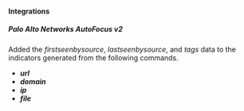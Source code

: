 
#### Integrations
##### Palo Alto Networks AutoFocus v2
Added the *firstseenbysource*, *lastseenbysource*, and *tags* data to the indicators generated from the following commands.
  - ***url***
  - ***domain***
  - ***ip***
  - ***file***